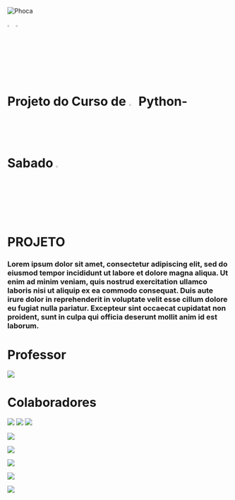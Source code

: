  ![Phoca](https://user-images.githubusercontent.com/54972485/162575173-95fe2af9-be3d-4708-b33e-f8e2379d6ab7.jpeg)
 
<img src="https://cdn.jsdelivr.net/gh/devicons/devicon/icons/vscode/vscode-original.svg"  width= 3% /> 
 <img src="https://cdn.jsdelivr.net/gh/devicons/devicon/icons/python/python-original.svg" width=3% />

# Projeto do Curso de <img src="https://cdn.jsdelivr.net/gh/devicons/devicon/icons/python/python-original.svg" width=3% /> Python-Sabado  <img src="https://cdn.jsdelivr.net/gh/devicons/devicon/icons/python/python-original.svg" width=3% />

# PROJETO

### Lorem ipsum dolor sit amet, consectetur adipiscing elit, sed do eiusmod tempor incididunt ut labore et dolore magna aliqua. Ut enim ad minim veniam, quis nostrud exercitation ullamco laboris nisi ut aliquip ex ea commodo consequat. Duis aute irure dolor in reprehenderit in voluptate velit esse cillum dolore eu fugiat nulla pariatur. Excepteur sint occaecat cupidatat non proident, sunt in culpa qui officia deserunt mollit anim id est laborum.

# Professor 

[![](https://img.shields.io/badge/Adriano%20Leite-adrianoleitedasilva-blueviolet)](https://github.com/adrianoleitedasilva) 

# Colaboradores

[![](https://img.shields.io/badge/Davi%20S%20Silva-artesaoTI-blue)](https://github.com/artesaoTI/) ![](https://img.shields.io/github/followers/artesaoTI?style=social) ![](https://img.shields.io/github/contributors/artesaoTI/Phoca)

[![](https://img.shields.io/badge/Cinthia%20Oliveira-Cintthia--Oliver-blue)](https://github.com/cintthia-oliver)

[![](https://img.shields.io/badge/Cristoffer%20peres-Crisperes-blue)](https://github.com/crisperes)

[![](https://img.shields.io/badge/Luciana%20F%20Silva-lusilva1993-blue)](https://github.com/lusilva1993)

[![](https://img.shields.io/badge/Viviane%20Morro-VivianeMorro-blue)](https://github.com/VivianeMorro)

[![](https://img.shields.io/badge/Professor-Patinho-blue)](https://github.com/ProfessorPatinho)
